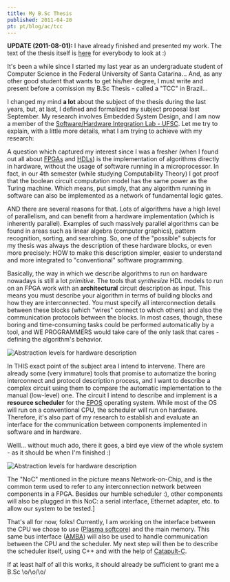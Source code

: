 ```yaml
---
title: My B.Sc Thesis
published: 2011-04-20
pt: pt/blog/ac/tcc
---
```


**UPDATE (2011-08-01):** I have already finished and presented my work.
The text of the thesis itself is [here][1] for everybody to look at :)

It's been a while since I started my last year as an undergraduate student of Computer Science in the Federal University of Santa Catarina...
And, as any other good student that wants to get his/her degree, I must write and present before a comission my B.Sc Thesis - called a "TCC" in Brazil...

I changed my mind **a lot** about the subject of the thesis during the last years, but, at last, I defined and formalized my subject proposal last September.
My research involves Embedded System Design, and I am now a member of the [Software/Hardware Integration Lab - UFSC][2].
Let me try to explain, with a little more details, what I am trying to achieve with my research:

<!--more-->

A question which captured my interest since I was a fresher (when I found out all about [FPGAs][3] and [HDLs][4])
is the implementation of algorithms directly in hardware, without the usage of software running in a microprocessor.
In fact, in our 4th semester (while studying Computability Theory)
I got proof that the boolean circuit computation model has the same power as the Turing machine.
Which means, put simply, that any algorithm running in software can also be implemented as a network of fundamental logic gates.

AND there are several reasons for that.
Lots of algorithms have a high level of parallelism, and can benefit from a hardware implementation (which is inherently parallel).
Examples of such massively parallel algorithms can be found in areas such as linear algebra (computer graphics), pattern recognition, sorting, and searching.
So, one of the "possible" subjects for my thesis was always the description of these hardware blocks, or even more precisely:
HOW to make this description simpler, easier to understand and more integrated to "conventional" software programming.

Basically, the way in which we describe algorithms to run on hardware nowadays is still a lot _primitive_.
The tools that _synthesize_ HDL models to run on an FPGA work with an **architectural** circuit description as input.
This means you must describe your algorithm in terms of building blocks and how they are interconnected.
You must specify all interconnection details between these blocks (which "wires" connect to which others) and also the communication protocols between the blocks.
In most cases, though, these boring and time-consuming tasks could be performed automatically by a tool, and WE PROGRAMMERS would take care of the only task that cares - defining the algorithm's behavior.

![Abstraction levels for hardware description](/files/imgs/2011-04_abstraction_stack.png)

In THIS exact point of the subject area I intend to intervene.
There are already some (very immature) tools that promise to automatize the boring interconnect and protocol description process,
and I want to describe a complex circuit using them to compare the automatic implementation to the manual (low-level) one.
The circuit I intend to describe and implement is a **resource scheduler** for the [EPOS][5] operating system.
While most of the OS will run on a conventional CPU, the scheduler will run on hardware.
Therefore, it's also part of my research to establish and evaluate an interface for the communication between components implemented in software and in hardware.

Welll... without much ado, there it goes, a bird eye view of the whole system - as it should be when I'm finished :)

![Abstraction levels for hardware description](/files/imgs/2011-04_epos_soc.png)

The "NoC" mentioned in the picture means Network-on-Chip,
and is the common term used to refer to any interconnection network between components in a FPGA.
Besides our humble scheduler :), other components will also be plugged in this NoC:
a serial interface, Ethernet adapter, etc. to allow our system to be tested.]

That's all for now, folks!
Currently, I am working on the interface between the CPU we chose to use ([Plasma softcore][6]) and the main memory.
This same bus interface ([AMBA][7]) will also be used to handle communication between the CPU and the scheduler.
My next step will then be to describe the scheduler itself, using C++ and with the help of [Catapult-C][8].

If at least half of all this works, it should already be sufficient to grant me a B.Sc \o/\o/\o/

[1]: <http://joaopizani.hopto.org/graduacao/tcc.pdf>
[2]: <http://www.lisha.ufsc.br/>
[3]: <http://en.wikipedia.org/wiki/Fpga>
[4]: <http://en.wikipedia.org/wiki/Hardware_description_language>
[5]: <http://epos.lisha.ufsc.br/>
[6]: <http://opencores.org/project,plasma>
[7]: <http://en.wikipedia.org/wiki/Advanced_Microcontroller_Bus_Architecture>
[8]: <http://www.mentor.com/esl/catapult/overview>
